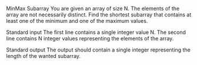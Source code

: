MinMax Subarray
You are given an array of size N. The elements of the array are not necessarily distinct.
Find the shortest subarray that contains at least one of the minimum and one of the maximum values.

Standard input
The first line contains a single integer value N.
The second line contains N integer values representing the elements of the array.

Standard output
The output should contain a single integer representing the length of the wanted subarray.
